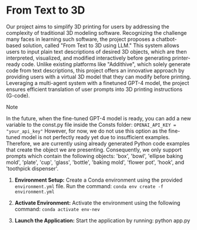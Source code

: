 # From Text to 3D

Our project aims to simplify 3D printing for users by addressing the complexity of 
traditional 3D modeling software. Recognizing the challenge many faces in learning 
such software, the project proposes a chatbot-based solution, called "From Text to 3D 
using LLM." This system allows users to input plain text descriptions of desired 3D 
objects, which are then interpreted, visualized, and modified interactively before 
generating printer-ready code. Unlike existing platforms like "Addithive", which solely 
generate code from text descriptions, this project offers an innovative approach by 
providing users with a virtual 3D model that they can modify before printing. Leveraging 
a multi-agent system with a finetuned GPT-4 model, the project ensures efficient 
translation of user prompts into 3D printing instructions (G-code).

> [!NOTE]  
> In the future, when the fine-tuned GPT-4 model is ready, you can add a new variable to the const.py file inside the Consts folder:
`OPENAI_API_KEY = "your_api_key"`
However, for now, we do not use this option as the fine-tuned model is not perfectly ready yet due to insufficient examples. Therefore, we are currently using already generated Python code examples that create the object we are presenting. Consequently, we only support prompts which contain the following objects: 'box', 'bowl', 'ellipse baking mold', 'plate', 'cup', 'glass', 'bottle', 'baking mold', 'flower pot', 'hook', and 'toothpick dispenser'.

1. **Environment Setup:** Create a Conda environment using the provided `environment.yml` file. Run the command:
   `conda env create -f environment.yml`

2. **Activate Environment:** Activate the environment using the following command:
`conda activate env-nev`

3. **Launch the Application:** Start the application by running:
python app.py


